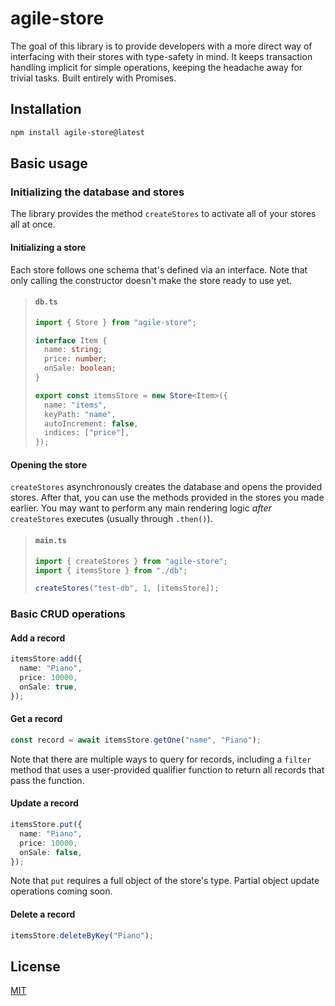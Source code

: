 # agile-store

The goal of this library is to provide developers with a more direct way of interfacing with their stores with type-safety in mind. It keeps transaction handling implicit for simple operations, keeping the headache away for trivial tasks. Built entirely with Promises.

## Installation

```sh
npm install agile-store@latest
```

## Basic usage

### Initializing the database and stores

The library provides the method `createStores` to activate all of your stores all at once.

#### Initializing a store

Each store follows one schema that's defined via an interface. Note that only calling the constructor doesn't make the store ready to use yet.

<blockquote>

#### **`db.ts`**

```ts
import { Store } from "agile-store";

interface Item {
  name: string;
  price: number;
  onSale: boolean;
}

export const itemsStore = new Store<Item>({
  name: "items",
  keyPath: "name",
  autoIncrement: false,
  indices: ["price"],
});
```

</blockquote>

#### Opening the store

`createStores` asynchronously creates the database and opens the provided stores. After that, you can use the methods provided in the stores you made earlier. You may want to perform any main rendering logic _after_ `createStores` executes (usually through `.then()`).

<blockquote>

#### **`main.ts`**

```ts
import { createStores } from "agile-store";
import { itemsStore } from "./db";

createStores("test-db", 1, [itemsStore]);
```

</blockquote>

### Basic CRUD operations

#### Add a record

```ts
itemsStore.add({
  name: "Piano",
  price: 10000,
  onSale: true,
});
```

#### Get a record

```ts
const record = await itemsStore.getOne("name", "Piano");
```

Note that there are multiple ways to query for records, including a `filter` method that uses a user-provided qualifier function to return all records that pass the function.

#### Update a record

```ts
itemsStore.put({
  name: "Piano",
  price: 10000,
  onSale: false,
});
```

Note that `put` requires a full object of the store's type. Partial object update operations coming soon.

#### Delete a record

```ts
itemsStore.deleteByKey("Piano");
```

## License

[MIT](https://en.wikipedia.org/wiki/MIT_License)

